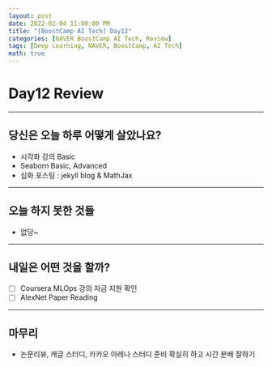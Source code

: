 ```yaml
---
layout: post
date: 2022-02-04 11:00:00 PM
title: "[BoostCamp AI Tech] Day12"
categories: [NAVER BoostCamp AI Tech, Review]
tags: [Deep Learning, NAVER, BoostCamp, AI Tech]
math: true
---
```


# Day12 Review

---

## 당신은 오늘 하루 어떻게 살았나요?
- 시각화 강의 Basic
- Seaborn Basic, Advanced
- 심화 포스팅 : jekyll blog & MathJax

---

## 오늘 하지 못한 것들
- 없당~

---

## 내일은 어떤 것을 할까?
- [ ] Coursera MLOps 강의 자금 지원 확인
- [ ] AlexNet Paper Reading

---

## 마무리
- 논문리뷰, 캐글 스터디, 카카오 아레나 스터디 준비 확실히 하고 시간 분배 잘하기
